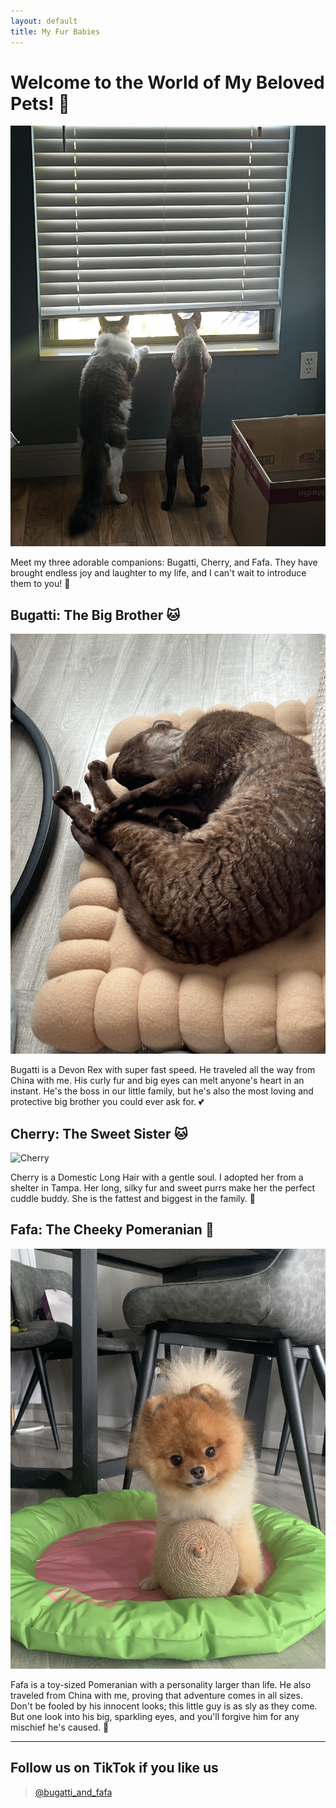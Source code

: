 ```yaml
---
layout: default
title: My Fur Babies
---
```


# Welcome to the World of My Beloved Pets! 🐾

![Bugatti and Cherry](/assets/two.jpg)

Meet my three adorable companions: Bugatti, Cherry, and Fafa. They have brought endless joy and laughter to my life, and I can't wait to introduce them to you! 🥰

## Bugatti: The Big Brother 🐱

![Bugatti](/assets/bugatti.jpg)

Bugatti is a Devon Rex with super fast speed. He traveled all the way from China with me. His curly fur and big eyes can melt anyone's heart in an instant. He's the boss in our little family, but he's also the most loving and protective big brother you could ever ask for. 💕

## Cherry: The Sweet Sister 🐱

![Cherry](/assets/cherry.jpg)

Cherry is a Domestic Long Hair with a gentle soul. I adopted her from a shelter in Tampa. Her long, silky fur and sweet purrs make her the perfect cuddle buddy. She is the fattest and biggest in the family. 🌸

## Fafa: The Cheeky Pomeranian 🐶

![Fafa](/assets/fafa.jpg)

Fafa is a toy-sized Pomeranian with a personality larger than life. He also traveled from China with me, proving that adventure comes in all sizes. Don't be fooled by his innocent looks; this little guy is as sly as they come. But one look into his big, sparkling eyes, and you'll forgive him for any mischief he's caused. 🎀

---

## Follow us on TikTok if you like us

<blockquote class="tiktok-embed" cite="https://www.tiktok.com/@bugatti_and_fafa" data-unique-id="bugatti_and_fafa" data-embed-type="creator" style="max-width: 780px; min-width: 288px;">
  <section>
    <a target="_blank" href="https://www.tiktok.com/@bugatti_and_fafa?refer=creator_embed">@bugatti_and_fafa</a>
  </section>
</blockquote>
<script async src="https://www.tiktok.com/embed.js"></script>
